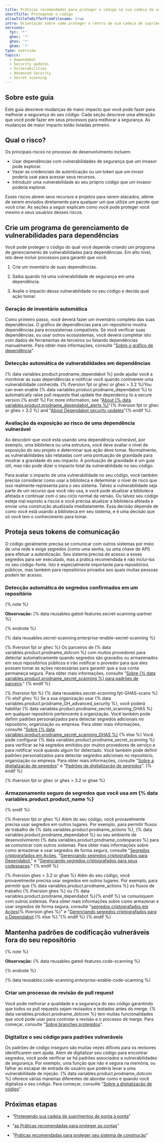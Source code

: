 ```yaml
---
title: Práticas recomendadas para proteger o código na sua cadeia de suprimentos
shortTitle: Protegendo o código
allowTitleToDifferFromFilename: true
intro: Orientação sobre como proteger o centro de sua cadeia de suprimentos — o código que você escreve e o código de que você depende.
versions:
  fpt: '*'
  ghec: '*'
  ghes: '*'
  ghae: '*'
type: overview
topics:
  - Dependabot
  - Security updates
  - Vulnerabilities
  - Advanced Security
  - Secret scanning
---
```


## Sobre este guia

Este guia descreve mudanças de maior impacto que você pode fazer para melhorar a segurança do seu código. Cada seção descreve uma alteração que você pode fazer em seus processos para melhorar a segurança. As mudanças de maior impacto estão listadas primeiro.

## Qual o risco?

Os principais riscos no processo de desenvolvimento incluem:

- Usar dependências com vulnerabilidades de segurança que um invasor pode explorar.
- Vazar as credenciais de autenticação ou um token que um invsor poderia usar para acessar seus recursos.
- Introduzir uma vulnerabilidade ao seu próprio código que um invasor poderia explorar.

Esses riscos abrem seus recursos e projetos para serem atacados, aléme de serem enviados diretamente para qualquer um que utilize um pacote que você criar. As seções a seguir explicam como você pode proteger você mesmo e seus usuários desses riscos.

## Crie um programa de gerenciamento de vulnerabilidades para dependências

Você pode proteger o código do qual você depende criando um programa de gerenciamento de vulnerabilidades para dependências. Em alto nível, isto deve incluir processos para garantir que você:

1. Crie um inventário de suas dependências.

2. Saiba quando há uma vulnerabilidade de segurança em uma dependência.

3. Avalie o impacto dessa vulnerabilidade no seu código e decida qual ação tomar.

### Geração de inventário automática

Como primeiro passo, você deverá fazer um inventário completo das suas dependências. O gráfico de dependências para um repositório mostra dependências para ecossistemas compatíveis. Se você verificar suas dependências, ou usar outros ecossistemas, você deverá completar isto com dados de ferramentas de terceiros ou listando dependências manualmente. Para obter mais informações, consulte "[Sobre o gráfico de dependência](/code-security/supply-chain-security/understanding-your-software-supply-chain/about-the-dependency-graph)".

### Detecção automática de vulnerabilidades em dependências

{% data variables.product.prodname_dependabot %} pode ajudar você a monitorar as suas dependências e notificar você quando contiverem uma vulnerabilidade conhecida. {% ifversion fpt or ghec or ghes > 3.2 %}You can even enable {% data variables.product.prodname_dependabot %} to automatically raise pull requests that update the dependency to a secure version.{% endif %} For more information, see "[About {% data variables.product.prodname_dependabot_alerts %}](/code-security/dependabot/dependabot-alerts/about-dependabot-alerts)"{% ifversion fpt or ghec or ghes > 3.2 %} and "[About Dependabot security updates](/code-security/supply-chain-security/managing-vulnerabilities-in-your-projects-dependencies/about-dependabot-security-updates)"{% endif %}.

### Avaliação da exposição ao risco de uma dependência vulnerável

Ao descobrir que você está usando uma dependência vulnerável, por exemplo, uma biblioteca ou uma estrutura, você deve avaliar o nível de exposição do seu projeto e determinar que ação deve tomar. Normalmente, as vulnerabilidades são relatadas com uma pontuação de gravidade para mostrar a gravidade do seu impacto. A pontuação de gravidade é um guia útil, mas não pode dizer o impacto total da vulnerabilidade no seu código.

Para avaliar o impacto de uma vulnerabilidade no seu código, você também precisa considerar como usar a biblioteca e determinar o nível de risco que isso realmente representa para o seu sistema. Talvez a vulnerabilidade seja parte de um recurso que você não usa, e você pode atualizar a biblioteca afetada e continuar com o seu ciclo normal da versão. Ou talvez seu código esteja mal exposto a riscos e você precisa atualizar a biblioteca afetada e enviar uma construção atualizada imediatamente. Essa decisão depende de como você está usando a biblioteca em seu sistema, e é uma decisão que só você tem o conhecimento para tomar.

## Proteja seus tokens de comunicação

O código geralmente precisa se comunicar com outros sistemas por meio de uma rede e exige segredos (como uma senha, ou uma chave de API) para efetuar a autenticação. Seu sistema precisa de acesso a esses segredos para ser executado, mas a prática recomendada é não incluí-los no seu código-fonte. Isto é especialmente importante para repositórios públicos, mas também para repositórios privados aos quais muitas pessoas podem ter acesso.

### Detecção automática de segredos confirmados em um repositório

{% note %}

**Observação:** {% data reusables.gated-features.secret-scanning-partner %}

{% endnote %}

{% data reusables.secret-scanning.enterprise-enable-secret-scanning %}

{% ifversion fpt or ghec %}
Os parceiros de {% data variables.product.prodname_dotcom %} com muitos provedores para detectar automaticamente quando segredos são gravados ou armazenados em seus repositórios públicos e irão notificar o provedor para que eles possam tomar as ações necessárias para garantir que a sua conta permaneça segura. Para obter mais informações, consulte "[Sobre {% data variables.product.prodname_secret_scanning %} para padrões de parceiro](/code-security/secret-scanning/about-secret-scanning#about-secret-scanning-for-partner-patterns)."
{% endif %}

{% ifversion fpt %}
{% data reusables.secret-scanning.fpt-GHAS-scans %}
{% elsif ghec %}
Se a sua organização usar {% data variables.product.prodname_GH_advanced_security %}, você poderá habilitar {% data variables.product.prodname_secret_scanning_GHAS %} em qualquer repositório pertencente à organização. Você também pode definir padrões personalizados para detectar segredos adicionais no repositório, organização ou empresa. Para obter mais informações, consulte "[Sobre {% data variables.product.prodname_secret_scanning_GHAS %}](/code-security/secret-scanning/about-secret-scanning#about-secret-scanning-for-advacned-security)
{% else %}
Você pode configurar {% data variables.product.prodname_secret_scanning %} para verificar se há segredos emitidos por muitos provedores de serviço e para notificar você quando algum for detectado. Você também pode definir padrões personalizados para detectar segredos adicionais no repositório, organização ou empresa. Para obter mais informações, consulte "[Sobre a digitalização de segredos](/code-security/secret-scanning/about-secret-scanning)" e "[Padrões de digitalização de segredos](/code-security/secret-scanning/secret-scanning-patterns)".
{% endif %}

{% ifversion fpt or ghec or ghes > 3.2 or ghae %}
### Armazenamento seguro de segredos que você usa em {% data variables.product.product_name %}
{% endif %}

{% ifversion fpt or ghec %}
Além do seu código, você provavelmente precisa usar segredos em outros lugares. Por exemplo, para permitir fluxos de trabalho de {% data variables.product.prodname_actions %}, {% data variables.product.prodname_dependabot %} ou seu ambiente de desenvolvimento {% data variables.product.prodname_codespaces %} para se comunicar com outros sistemas. Para obter mais informações sobre como armazenar e usar segredos de forma segura, consulte "[Segredos criptografados em Ações](/actions/security-guides/encrypted-secrets), "[Gerenciando segredos criptografados para Dependabot](/code-security/supply-chain-security/keeping-your-dependencies-updated-automatically/managing-encrypted-secrets-for-dependabot)," e "[Gerenciando segredos criptografados para seus codespaces](/codespaces/managing-your-codespaces/managing-encrypted-secrets-for-your-codespaces)."
{% endif %}

{% ifversion ghes > 3.2 or ghae %}
Além do seu código, você provavelmente precisa usar segredos em outros lugares. Por exemplo, para permitir que {% data variables.product.prodname_actions %} os fluxos de trabalho {% ifversion ghes %} ou {% data variables.product.prodname_dependabot %}{% endif %} se comuniquem com outros sistemas. Para obter mais informações sobre como armazenar e usar segredos de forma segura, consulte "[segredos criptografados em Ações](/actions/security-guides/encrypted-secrets){% ifversion ghes %}" e "[Gerenciando segredos criptografados para o Dependabot](/code-security/supply-chain-security/keeping-your-dependencies-updated-automatically/managing-encrypted-secrets-for-dependabot).{% else %}."{% endif %}
{% endif %}

## Mantenha padrões de codificação vulneráveis fora do seu repositório

{% note %}

**Observação:** {% data reusables.gated-features.code-scanning %}

{% endnote %}

{% data reusables.code-scanning.enterprise-enable-code-scanning %}

### Criar um processo de revisão de pull request

Você pode melhorar a qualidade e a segurança do seu código garantindo que todos os pull requests sejam revisados e testados antes do merge. {% data variables.product.prodname_dotcom %} tem muitas funcionalidades que você pode usar para controlar a revisão e o processo de merge. Para começar, consulte "[Sobre branches protegidos](/repositories/configuring-branches-and-merges-in-your-repository/defining-the-mergeability-of-pull-requests/about-protected-branches)".

### Digitalize o seu código para padrões vulneráveis

Os padrões de código inseguro são muitas vezes difíceis para os revisores identificarem sem ajuda. Além de digitalizar seu código para encontrar segredos, você pode verificar se há padrões associados a vulnerabilidades de segurança. Por exemplo, uma função que não é segura na memória, ou falhar ao escapar de entrada do usuário que poderia levar a uma vulnerabilidade de injeção. {% data variables.product.prodname_dotcom %} oferece várias maneiras diferentes de abordar como e quando você digitaliza o seu código. Para começar, consulte "[Sobre a digitalização de código](/code-security/code-scanning/automatically-scanning-your-code-for-vulnerabilities-and-errors/about-code-scanning)".

## Próximas etapas

- "[Protegendo sua cadeia de suprimentos de ponta a ponta](/code-security/supply-chain-security/end-to-end-supply-chain/end-to-end-supply-chain-overview)"

- "[as Práticas recomendadas para proteger as contas](/code-security/supply-chain-security/end-to-end-supply-chain/securing-accounts)"

- "[Práticas recomendadas para proteger seu sistema de construção](/code-security/supply-chain-security/end-to-end-supply-chain/securing-builds)"
